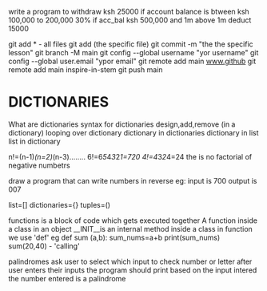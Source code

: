 write a program to withdraw ksh 25000 if account balance is btween ksh 100,000 to 200,000
30% if acc_bal ksh 500,000 and 1m
above 1m deduct 15000

git add * - all files
git add (the specific file)
git commit -m "the the specific lesson"
git branch -M main
git config --global username "yor username"
git config --global user.email "ypor email"
git remote add main www.github
git remote add main inspire-in-stem
git push main

# DICTIONARIES
What are dictionaries
syntax for dictionaries
design,add,remove (in a dictionary)
looping over dictionary
dictionary in dictionaries
dictionary in list
list in dictionary


n!=(n-1)*(n=2)*(n-3)........
6!=6*5*4*3*2*1=720
4!=4*3*2*4=24
the is no factorial of negative numbetrs

draw a program that can write numbers in reverse
eg: input is 700
    output is 007

list=[]
dictionaries={}
tuples=()

functions is a block of code which gets executed together
A function inside a class in an object
__INIT__is an internal method inside a class
in function we use 'def'
  eg def sum (a,b):
       sum_nums=a+b
       print(sum_nums)
     sum(20,40) - 'calling'

palindromes
ask user to select which input to check number or letter
after user enters their inputs the program should print based on the input intered
the number entered is a palindrome      


    






